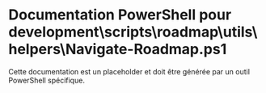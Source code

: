 # Documentation PowerShell pour development\scripts\roadmap\utils\helpers\Navigate-Roadmap.ps1

Cette documentation est un placeholder et doit être générée par un outil PowerShell spécifique.
